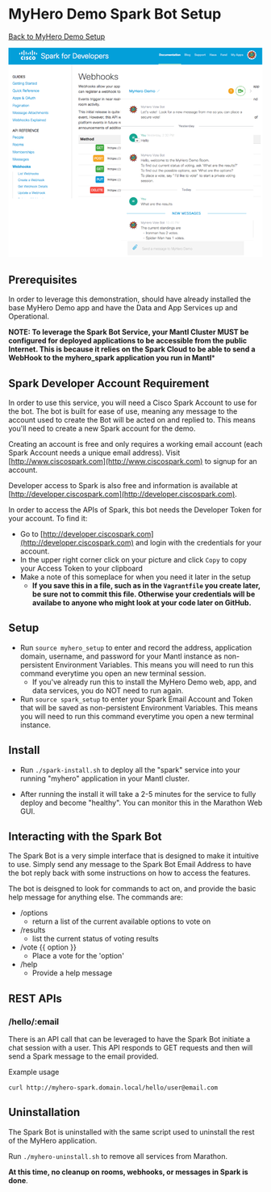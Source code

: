 # MyHero Demo Spark Bot Setup

[Back to MyHero Demo Setup](./README.md)

![MyHero SparkBot](diagrams/sparkbot-i1.png)


## Prerequisites

In order to leverage this demonstration, should have already installed the base MyHero Demo app and have the Data and App Services up and Operational.

**NOTE: To leverage the Spark Bot Service, your Mantl Cluster MUST be configured for deployed applications to be accessible from the public Internet.  This is because it relies on the Spark Cloud to be able to send a WebHook to the myhero_spark application you run in Mantl***

## Spark Developer Account Requirement

In order to use this service, you will need a Cisco Spark Account to use for the bot. The bot is built for ease of use, meaning any message to the account used to create the Bot will be acted on and replied to. This means you'll need to create a new Spark account for the demo.

Creating an account is free and only requires a working email account (each Spark Account needs a unique email address).  Visit [http://www.ciscospark.com](http://www.ciscospark.com) to signup for an account.

Developer access to Spark is also free and information is available at [http://developer.ciscospark.com](http://developer.ciscospark.com).

In order to access the APIs of Spark, this bot needs the Developer Token for your account.  To find it:

* Go to [http://developer.ciscospark.com](http://developer.ciscospark.com) and login with the credentials for your account.
* In the upper right corner click on your picture and click `Copy` to copy your Access Token to your clipboard
* Make a note of this someplace for when you need it later in the setup
  * **If you save this in a file, such as in the `Vagrantfile` you create later, be sure not to commit this file.  Otherwise your credentials will be availabe to anyone who might look at your code later on GitHub.**


## Setup

* Run `source myhero_setup` to enter and record the address, application domain, username, and password for your Mantl instance as non-persistent Environment Variables.  This means you will need to run this command everytime you open an new terminal session.
  * If you've already run this to install the MyHero Demo web, app, and data services, you do NOT need to run again.
* Run `source spark_setup` to enter your Spark Email Account and Token that will be saved as non-persistent Environment Variables.  This means you will need to run this command everytime you open a new terminal instance.


## Install

* Run `./spark-install.sh` to deploy all the "spark" service into your running "myhero" application in your Mantl cluster.

* After running the install it will take a 2-5 minutes for the service to fully deploy and become "healthy".  You can monitor this in the Marathon Web GUI.


## Interacting with the Spark Bot
The Spark Bot is a very simple interface that is designed to make it intuitive to use.  Simply send any message to the Spark Bot Email Address to have the bot reply back with some instructions on how to access the features.

The bot is deisgned to look for commands to act on, and provide the basic help message for anything else.  The commands are:

* /options
  * return a list of the current available options to vote on
* /results
  * list the current status of voting results
* /vote {{ option }} 
  * Place a vote for the 'option'
* /help 
  * Provide a help message

## REST APIs

### /hello/:email 

There is an API call that can be leveraged to have the Spark Bot initiate a chat session with a user.  This API responds to GET requests and then will send a Spark message to the email provided.  

Example usage

```
curl http://myhero-spark.domain.local/hello/user@email.com 
```

## Uninstallation

The Spark Bot is uninstalled with the same script used to uninstall the rest of the MyHero application.  

Run `./myhero-uninstall.sh` to remove all services from Marathon.  

__At this time, no cleanup on rooms, webhooks, or messages in Spark is done__.
